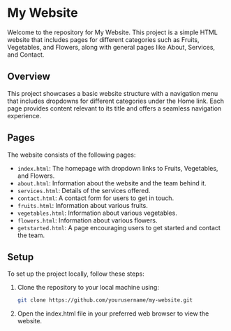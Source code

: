# My Website

Welcome to the repository for My Website. This project is a simple HTML website that includes pages for different categories such as Fruits, Vegetables, and Flowers, along with general pages like About, Services, and Contact.

## Overview

This project showcases a basic website structure with a navigation menu that includes dropdowns for different categories under the Home link. Each page provides content relevant to its title and offers a seamless navigation experience.

## Pages

The website consists of the following pages:

- `index.html`: The homepage with dropdown links to Fruits, Vegetables, and Flowers.
- `about.html`: Information about the website and the team behind it.
- `services.html`: Details of the services offered.
- `contact.html`: A contact form for users to get in touch.
- `fruits.html`: Information about various fruits.
- `vegetables.html`: Information about various vegetables.
- `flowers.html`: Information about various flowers.
- `getstarted.html`: A page encouraging users to get started and contact the team.

## Setup

To set up the project locally, follow these steps:

1. Clone the repository to your local machine using:
   ```bash
   git clone https://github.com/yourusername/my-website.git
2. Open the index.html file in your preferred web browser to view the website.
